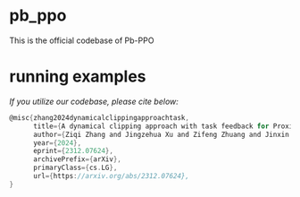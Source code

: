# pb_ppo
This is the official codebase of Pb-PPO

# running examples

*If you utilize our codebase, please cite below:*
```c
@misc{zhang2024dynamicalclippingapproachtask,
      title={A dynamical clipping approach with task feedback for Proximal Policy Optimization}, 
      author={Ziqi Zhang and Jingzehua Xu and Zifeng Zhuang and Jinxin Liu and Donglin wang and Shuai Zhang},
      year={2024},
      eprint={2312.07624},
      archivePrefix={arXiv},
      primaryClass={cs.LG},
      url={https://arxiv.org/abs/2312.07624}, 
}
```
